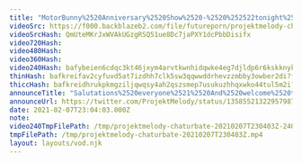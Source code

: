 ```yaml
---
title: "MotorBunny%2520Anniversary%2520Show%2520-%2520%252522tonight%2520we%2527re%2520riding%2520space%2520lawnmowers%252522"
videoSrc: https://f000.backblazeb2.com/file/futureporn/projektmelody-chaturbate-2021-02-07.mp4
videoSrcHash: QmUteMKrJxWVAkUGzgRSQ51ue8Dc7jaPXY1dcPbbDisifx
video720Hash: 
video480Hash: 
video360Hash: 
video240Hash: bafybeien6cdqc3kt46jxym4arvtkwnhidqwke4eg7djldp6r6kskknykey?filename=projektmelody-chaturbate-20210207T230403Z-240p.mp4
thinHash: bafkreifav2cyfuvd5at7izdhh7clk5sw3qqwwddrhevzzmbby3owber2di?filename=20210207T230403Z_thin.jpg
thiccHash: bafkreidhrukpkmgziljqwqsy4ah2qszsmep7usukuzhhqxwko44tul5m2i?filename=20210207T230403Z_thicc.jpg
announceTitle: "Salutations%2520everyone%2521%2520And%2520welcome%2520to%2520my%2520not%2520fun%252C%2520super%2520normal%252C%2520paint%2520drying%2520celebration.%2520Nothin%2520to%2520see%2520here%2520folks.%2520suitHeart%2520suitHeart%2520suitHeart%2520suitHeart%2520suitHeart%2520suitHeart%2520suitHeart"
announceUrl: https://twitter.com/ProjektMelody/status/1358552132295798787
date: 2021-02-07T23:04:03.000Z
note: 
video240TmpFilePath: /tmp/projektmelody-chaturbate-20210207T230403Z-240p.mp4
tmpFilePath: /tmp/projektmelody-chaturbate-20210207T230403Z.mp4
layout: layouts/vod.njk
---
```

